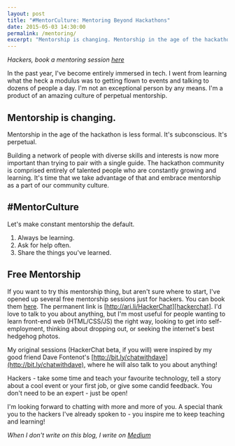 ```yaml
---
layout: post
title: "#MentorCulture: Mentoring Beyond Hackathons"
date: 2015-05-03 14:30:00
permalink: /mentoring/
excerpt: "Mentorship is changing. Mentorship in the age of the hackathon is less formal. It's subconscious. It's perpetual."
---
```


_Hackers, book a mentoring session [here][hackerchat]_

In the past year, I've become entirely immersed in tech. I went from learning what the heck a modulus was to getting flown to events and talking to dozens of people a day. I'm not an exceptional person by any means. I'm a product of an amazing culture of perpetual mentorship.

## Mentorship is changing.

Mentorship in the age of the hackathon is less formal. It's subconscious. It's perpetual.

Building a network of people with diverse skills and interests is now more important than trying to pair with a single guide. The hackathon community is comprised entirely of talented people who are constantly growing and learning. It's time that we take advantage of that and embrace mentorship as a part of our community culture.

## #MentorCulture

Let's make constant mentorship the default.

1. Always be learning.
2. Ask for help often.
3. Share the things you've learned.

## Free Mentorship

If you want to try this mentorship thing, but aren't sure where to start, I've opened up several free mentorship sessions just for hackers. You can book them [here][hackerchat]. The permanent link is [http://ari.li/HackerChat][hackerchat]. I'd love to talk to you about anything, but I'm most useful for people wanting to learn front-end web (HTML/CSS/JS) the right way, looking to get into self-employment, thinking about dropping out, or seeking the internet's best hedgehog photos.

My original sessions (HackerChat beta, if you will) were inspired by my good friend Dave Fontenot's [http://bit.ly/chatwithdave](http://bit.ly/chatwithdave), where he will also talk to you about anything!

Hackers - take some time and teach your favourite technology, tell a story about a cool event or your first job, or give some candid feedback. You don't need to be an expert - just be open!

I'm looking forward to chatting with more and more of you. A special thank you to the hackers I've already spoken to - you inspire me to keep teaching and learning!

_When I don't write on this blog, I write on [Medium][medium]_

[hackerchat]: http://ari.li/HackerChat
[tw]: http://twitter.com/arivanider
[gh]: http://github.com/arirawr
[medium]: http://medium.com/@ariari